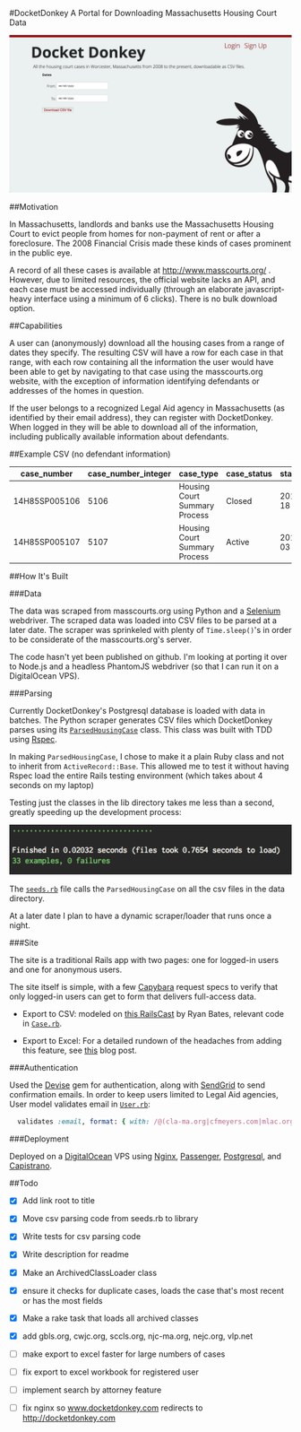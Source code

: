 #DocketDonkey 
A Portal for Downloading Massachusetts Housing Court Data

![DocketDonkey FrontPage](https://raw.githubusercontent.com/cfmeyers/DocketDonkey/master/app/assets/images/frontpage_not_logged_in.png)

##Motivation

In Massachusetts, landlords and banks use the Massachusetts Housing Court to evict people from homes for non-payment of rent or after a foreclosure. The 2008 Financial Crisis made these kinds of cases prominent in the public eye.

A record of all these cases is available at http://www.masscourts.org/ . However, due to limited resources, the official website lacks an API, and each case must be accessed individually (through an elaborate javascript-heavy interface using a minimum of 6 clicks). There is no bulk download option.

##Capabilities

A user can (anonymously) download all the housing cases from a range of dates they specify.  The resulting CSV will have a row for each case in that range, with each row containing all the information the user would have been able to get by navigating to that case using the masscourts.org website, with the exception of information identifying defendants or addresses of the homes in question.  

If the user belongs to a recognized Legal Aid agency in Massachusetts (as identified by their email address), they can register with DocketDonkey.  When logged in they will be able to download all of the information, including publically available information about defendants.

##Example CSV (no defendant information)

case_number|case_number_integer|case_type|case_status|status_date|file_date|plaintiff_name_original|plaintiff_name_guess|plaintiff_attorney_name|defendants_self_represented|case_outcome|case_outcome_date
-----------|-------------------|---------|-----------|-----------|---------|-----------------------|--------------------|-----------------------|---------------------------|------------|-----------------
14H85SP005106|5106|Housing Court Summary Process|Closed|2014-12-18|2014-12-03|Matheson Apts LLC|Matheson Apts LLC|"Raphaelson, Esq., Henry (411971)"|true|R 41(a)(1) Voluntary Dismissal|2014-12-18
14H85SP005107|5107|Housing Court Summary Process|Active|2014-12-03|2014-12-03|F&R LLC|F&R LLC|"Raphaelson, Esq., Henry (411971)"|false|Agreement for Judgment|2015-01-22

##How It's Built

###Data

The data was scraped from masscourts.org using Python and a [Selenium](https://selenium-python.readthedocs.org/) webdriver.  The scraped data was loaded into CSV files to be parsed at a later date.  The scraper was sprinkeled with plenty of `Time.sleep()`'s in order to be considerate of the masscourts.org's server.

The code hasn't yet been published on github.  I'm looking at porting it over to  Node.js and a headless PhantomJS webdriver (so that I can run it on a DigitalOcean VPS).

###Parsing

Currently DocketDonkey's Postgresql database is loaded with data in batches.  The Python scraper generates CSV files which DocketDonkey parses using its [`ParsedHousingCase`](https://github.com/cfmeyers/DocketDonkey/blob/master/lib/parsed_housing_case.rb) class.  This class was built with TDD using [Rspec](https://github.com/rspec/rspec).

In making `ParsedHousingCase`, I chose to make it a plain Ruby class and not to inherit from `ActiveRecord::Base`.  This allowed me to test it without having Rspec load the entire Rails testing environment (which takes about 4 seconds on my laptop)

Testing just the classes in the lib directory takes me less than a second, greatly speeding up the development process:

![Rspec on just lib classes](https://raw.githubusercontent.com/cfmeyers/DocketDonkey/master/app/assets/images/rspec-screenshot-just-lib.png)

The [`seeds.rb`](https://github.com/cfmeyers/DocketDonkey/blob/master/db/seeds.rb) file calls the `ParsedHousingCase` on all the csv files in the data directory.  

At a later date I plan to have a dynamic scraper/loader that runs once a night.  

###Site

The site is a traditional Rails app with two pages: one for logged-in users and one for anonymous users.

The site itself is simple, with a few [Capybara](https://github.com/jnicklas/capybara) request specs to verify that only logged-in users can get to form that delivers full-access data.

-  Export to CSV: modeled on [this RailsCast](http://railscasts.com/episodes/362-exporting-csv-and-excel) by Ryan Bates, relevant code in [`Case.rb`](https://github.com/cfmeyers/DocketDonkey/blob/master/app/models/case.rb).

-  Export to Excel:  For a detailed rundown of the headaches from adding this feature, see [this](http://blog.cfmeyers.com/2015/03/29/adding-export-to-excel-to-docketdonkey.html) blog post.

###Authentication

Used the [Devise](https://github.com/plataformatec/devise) gem for authentication, along with [SendGrid](https://sendgrid.com/) to send confirmation emails.  In order to keep users limited to Legal Aid agencies, User model validates email in [`User.rb`](https://github.com/cfmeyers/DocketDonkey/blob/master/app/models/user.rb):

~~~ruby
  validates :email, format: { with: /@(cla-ma.org|cfmeyers.com|mlac.org gbls.org|cwjc.org|sccls.org|njc-ma.org|nejc.org|vlp.net)/ , message:VALIDATION_ERROR_MESSAGE}
~~~

###Deployment

Deployed on a [DigitalOcean](https://www.digitalocean.com/) VPS using [Nginx](http://nginx.org/), [Passenger](https://github.com/phusion/passenger), [Postgresql](http://www.postgresql.org/), and [Capistrano](https://github.com/capistrano/capistrano).



##Todo

-  [X]  Add link root to title 

-  [X]  Move csv parsing code from seeds.rb to library 

-  [X]  Write tests for csv parsing code

-  [X]  Write description for readme

-  [X]  Make an ArchivedClassLoader class

  -  [X]  ensure it checks for duplicate cases, loads the case that's most recent or has the most fields

-  [X]  Make a rake task that loads all archived classes

-  [X]  add gbls.org, cwjc.org, sccls.org, njc-ma.org, nejc.org, vlp.net

-  [ ] make export to excel faster for large numbers of cases

-  [ ] fix export to excel workbook for registered user

-  [ ] implement search by attorney feature

-  [ ] fix nginx so www.docketdonkey.com redirects to http://docketdonkey.com



